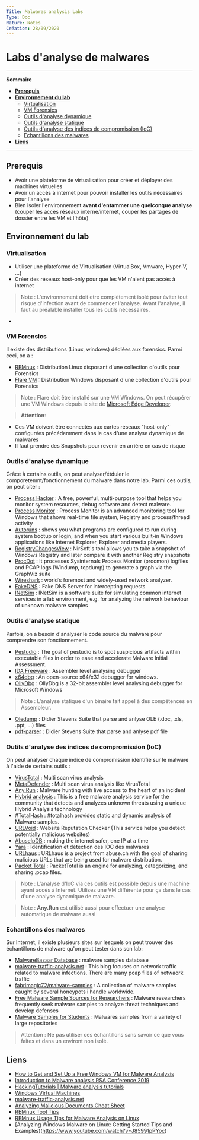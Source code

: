```yaml
---
Title: Malwares analysis Labs
Type: Doc
Nature: Notes
Création: 28/09/2020
---
```


# Labs d'analyse de malwares
---
**Sommaire**

- **[Prerequis](#Prerequis)**
- **[Environnement du lab](#Environnement-du-lab)**
  - [Virtualisation](#Virtualisation)
  - [VM Forensics](#VM-Forensics)
  - [Outils d'analyse dynamique](#Outils-d'analyse-dynamique)
  - [Outils d'analyse statique](#Outils-d'analyse-statique)
  - [Outils d'analyse des indices de compromission (IoC)](#Outils-d'analyse-des-indices-de-compromission-(IoC))
  - [Echantillons des malwares](#Echantillons-des-malwares)
- **[Liens](#Liens)**
---
## Prerequis
- Avoir une plateforme de virtualisation pour créer et déployer des machines virtuelles
- Avoir un accès à internet pour pouvoir installer les outils nécessaires pour l'analyse
- Bien isoler l'environnement **avant d'entammer une quelconque analyse** (couper les accès réseaux interne/internet, couper les partages de dossier entre les VM et l'hôte)

## Environnement du lab
### Virtualisation
- Utiliser une plateforme de Virtualisation (VirtualBox, Vmware, Hyper-V, ...)
- Créer des réseaux host-only pour que les VM n'aient pas accès à internet
> Note : L'environnement doit etre complètement isolé pour éviter tout risque d'infection avant de commencer l'analyse. Avant l'analyse, il faut au préalable installer tous les outils nécessaires.
-

### VM Forensics
Il existe des distributions (Linux, windows) dédiées aux forensics. Parmi ceci, on a :
- [REMnux](https://remnux.org/) : Distribution Linux disposant d'une collection d'outils pour Forensics
- [Flare VM](https://github.com/fireeye/flare-vm) : Distribution Windows  disposant d'une collection d'outils pour Forensics
> Note : Flare doit être installé sur une VM Windows. On peut récupérer une VM Windows depuis le site de [Microsoft Edge Developer](https://developer.microsoft.com/en-us/microsoft-edge/tools/vms/).

> **Attention**:
  - Ces VM doivent être connectés aux cartes réseaux "host-only" configurées précédemment dans le cas d'une analyse dynamique de malwares
  - Il faut prendre des Snapshots pour revenir en arrière en cas de risque

### Outils d'analyse dynamique
Grâce à certains outils, on peut analyser/étduier le comporetemnt/fonctionnement du malware dans notre lab. Parmi ces outils, on peut citer :
- [Process Hacker](https://processhacker.sourceforge.io/) : A free, powerful, multi-purpose tool that helps you monitor system resources, debug software and detect malware.
- [Process Monitor](https://docs.microsoft.com/en-us/sysinternals/downloads/procmon) : Process Monitor is an advanced monitoring tool for Windows that shows real-time file system, Registry and process/thread activity
- [Autoruns](https://docs.microsoft.com/en-us/sysinternals/downloads/autoruns) :  shows you what programs are configured to run during system bootup or login, and when you start various built-in Windows applications like Internet Explorer, Explorer and media players.
- [RegistryChangesView](https://www.nirsoft.net/utils/registry_changes_view.html) :  NirSoft's tool allows you to take a snapshot of Windows Registry and later compare it with another Registry snapshots
- [ProcDot](https://www.procdot.com/) : It processes Sysinternals Process Monitor (procmon) logfiles and PCAP logs (Windump, tcpdump) to generate a graph via the GraphViz suite
- [Wireshark](https://www.inetsim.org/about.html) : world’s foremost and widely-used network analyzer.
- [FakeDNS](https://github.com/Crypt0s/FakeDns) : Fake DNS Server for intercepting requests
- [INetSim](https://www.inetsim.org/) : INetSim is a software suite for simulating common internet services in a lab environment, e.g. for analyzing the network behaviour of unknown malware samples

### Outils d'analyse statique
Parfois, on a besoin d'analyser le code source du malware pour comprendre son fonctionnement.
- [Pestudio](https://www.winitor.com/) : The goal of pestudio is to spot suspicious artifacts within executable files in order to ease and accelerate Malware Initial Assessment.
- [IDA Freeware](https://www.hex-rays.com/products/ida/support/download_freeware/) : Assembler level analysing debugger
- [x64dbg](https://x64dbg.com/#start) : An open-source x64/x32 debugger for windows.
- [OllyDbg](http://www.ollydbg.de/) : OllyDbg is a 32-bit assembler level analysing debugger for Microsoft Windows
> Note : L'analyse statique d'un binaire fait appel à des compétences en Assembleur.

- [Oledump](https://blog.didierstevens.com/programs/oledump-py/) : Didier Stevens Suite that parse and anlyse OLE (.doc, .xls, .ppt, ...) files
- [pdf-parser](https://github.com/DidierStevens/DidierStevensSuite) : Didier Stevens Suite that parse and anlyse pdf file

### Outils d'analyse des indices de compromission (IoC)
On peut analyser chaque indice de compromission identifié sur le malware à l'aide de certains outils :
- [VirusTotal](https://virustotal.com) : Multi scan virus analysis
- [MetaDefender](https://metadefender.opswat.com/) : Multi scan virus analysis like VirusTotal
- [Any Run](https://any.run/) : Malware hunting with live access to the heart of an incident
- [Hybrid analysis](https://www.hybrid-analysis.com/) : This is a free malware analysis service for the community that detects and analyzes unknown threats using a unique Hybrid Analysis technology
- [#TotalHash](https://totalhash.cymru.com/) : #totalhash provides static and dynamic analysis of Malware samples.
- [URLVoid](https://www.urlvoid.com/) : Website Reputation Checker (This service helps you detect potentially malicious websites)
- [AbuseIpDB](https://www.abuseipdb.com/) : making the internet safer, one IP at a time
- [Yara](https://virustotal.github.io/yara/) : Identification et détection des IOC des malwares
- [URLhaus](https://urlhaus.abuse.ch/) : URLhaus is a project from abuse.ch with the goal of sharing malicious URLs that are being used for malware distribution.
- [Packet Total](https://packettotal.com/) : PacketTotal is an engine for analyzing, categorizing, and sharing .pcap files.

> Note : L'analyse d'IoC via ces outils est possible depuis une machine ayant accès à Internet. Utilisez une VM différente pour ça dans le cas d'une analyse dynamique de malware.

> Note : **Any.Run** est utilisé aussi pour effectuer une analyse automatique de malware aussi

### Echantillons des malwares
Sur Internet, il existe plusieurs sites sur lesquels on peut trouver des échantillons de malware qu'on peut tester dans son lab:
- [MalwareBazaar Database](https://bazaar.abuse.ch/browse/) : malware samples database
- [malware-traffic-analysis.net](https://www.malware-traffic-analysis.net/) : This blog focuses on network traffic related to malware infections. There are many pcap files of netwaork traffic
- [fabrimagic72/malware-samples](https://github.com/fabrimagic72/malware-samples) : A collection of malware samples caught by several honeypots i handle worldwide.
- [Free Malware Sample Sources for Researchers](https://zeltser.com/malware-sample-sources/) : Malware researchers frequently seek malware samples to analyze threat techniques and develop defenses
- [Malware Samples for Students](https://cyberlab.pacific.edu/resources/malware-samples-for-students) : Malwares samples from a variety of large repositories

> Attention : Ne pas utiliser ces échantillons sans savoir ce que vous faites et dans un environt non isolé.

## Liens
- [How to Get and Set Up a Free Windows VM for Malware Analysis](https://zeltser.com/free-malware-analysis-windows-vm/)
- [Introduction to Malware analysis RSA Conference 2019](https://zeltser.com/media/docs/intro-to-malware-analysis-ir.pdf)
- [HackingTutorials | Malware analysis tutorials](https://www.hackingtutorials.org/malware-analysis-tutorials/dynamic-malware-analysis-tools/ )
- [Windows Virtual Machines](https://developer.microsoft.com/en-us/microsoft-edge/tools/vms/)
- [malware-traffic-analysis.net](https://www.malware-traffic-analysis.net/)
- [Analyzing Malicious Documents Cheat Sheet](https://zeltser.com/analyzing-malicious-documents/)
- [REMnux Tool Tips](https://docs.remnux.org/tips/remnux-tool-tips)
- [REMnux Usage Tips for Malware Analysis on Linux](https://zeltser.com/remnux-malware-analysis-tips/)
- [Analyzing Windows Malware on Linux: Getting Started Tips and Examples)(https://www.youtube.com/watch?v=J85991pPYoc)

